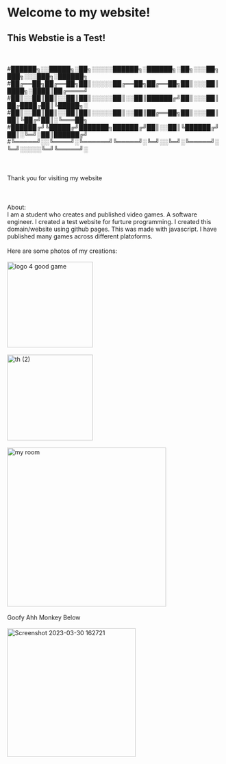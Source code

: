 # **Welcome to my website!**
## This Webstie is a Test!
<br />
<br />
#██████╗░░█████╗░██╗░░░░░██████╗░██████╗░██╗░░░██╗███╗░░░███╗░██████╗
#██╔══██╗██╔══██╗██║░░░░░██╔══██╗██╔══██╗██║░░░██║████╗░████║██╔════╝
#██║░░██║██║░░██║██║░░░░░██║░░██║██████╔╝██║░░░██║██╔████╔██║╚█████╗░
#██║░░██║██║░░██║██║░░░░░██║░░██║██╔══██╗██║░░░██║██║╚██╔╝██║░╚═══██╗
#██████╔╝╚█████╔╝███████╗██████╔╝██║░░██║╚██████╔╝██║░╚═╝░██║██████╔╝
#╚═════╝░░╚════╝░╚══════╝╚═════╝░╚═╝░░╚═╝░╚═════╝░╚═╝░░░░░╚═╝╚═════╝░
<br />
<br />
<br />
<br />
Thank you for visiting my website
<br />
<br />
<br />
<br />
About:
<br />
I am a student who creates and published video games. A software engineer. I created a test website for furture programming. I created this domain/website using github pages. This was made with javascript. I have published many games across different platoforms.
<br />
<br />
Here are some photos of my creations:
<br />
<br />
<img width="200" alt="logo 4 good game" src="https://user-images.githubusercontent.com/125189307/229464201-1a753459-1f34-4d47-95f6-9c5a55191937.PNG">
<br />
<br />
<img width="200" alt="th (2)" src="https://user-images.githubusercontent.com/125189307/229464301-aa91a037-d4c2-4b2c-b857-6323902e66fb.PNG">
<br />
<br />
<img width="371" alt="my room" src="https://user-images.githubusercontent.com/125189307/229464582-6b47ad20-0f9d-44b4-91be-5ab497170fd0.png">
<br />
<br />
Goofy Ahh Monkey Below
<br />
<br />
<img width="300" alt="Screenshot 2023-03-30 162721" src="https://user-images.githubusercontent.com/125189307/228840636-a6a6df93-0c99-43b0-bd33-3165084d863f.png">
